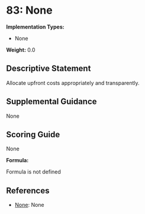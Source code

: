 # 83: None

**Implementation Types:**

- None

**Weight:** 0.0

## Descriptive Statement

Allocate upfront costs appropriately and transparently.

## Supplemental Guidance

None

## Scoring Guide

None

**Formula:**

Formula is not defined

## References

- [None](None): None

